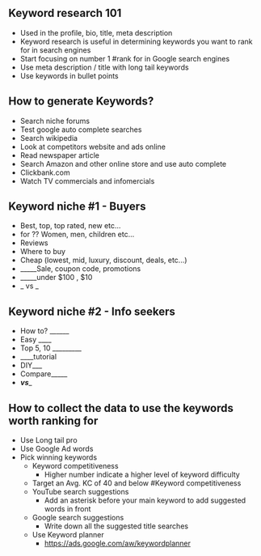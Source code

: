 ## Keyword research 101
- Used in the profile, bio, title, meta description 
- Keyword research is useful in determining keywords you want to rank for in search engines
- Start focusing on number 1 #rank for in Google search engines
- Use meta description / title with long tail keywords
- Use keywords in bullet points
  
## How to generate Keywords?
- Search niche forums 
- Test google auto complete searches 
- Search wikipedia 
- Look at competitors website and ads online
- Read newspaper article
- Search Amazon and other online store and use auto complete
- Clickbank.com 
- Watch TV commercials and infomercials


## Keyword niche #1 - Buyers 
- Best, top, top rated, new etc...
- for ?? Women, men, children etc...
- Reviews
- Where to buy 
- Cheap (lowest, mid, luxury, discount, deals, etc...)
- _____Sale, coupon code, promotions
- _____under $100 , $10
- _ vs _

## Keyword niche #2 - Info seekers
- How to? ______
- Easy ____
- Top 5, 10 _________
- ____tutorial
- DIY___
- Compare_____
- ___vs____

## How to collect the data to use the keywords worth ranking for 
- Use Long tail pro
- Use Google Ad words
- Pick winning keywords 
  - Keyword competitiveness
    - Higher number indicate a higher level of keyword difficulty
  - Target an Avg. KC of 40 and below #Keyword competitiveness
  - YouTube search suggestions  
    - Add an asterisk before your main keyword to add suggested words in front 
  - Google search suggestions
    - Write down all the suggested title searches 
  - Use Keyword planner
    - https://ads.google.com/aw/keywordplanner
  
